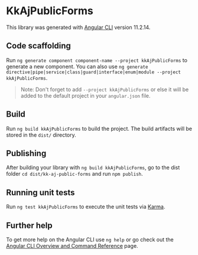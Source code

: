 # KkAjPublicForms

This library was generated with [Angular CLI](https://github.com/angular/angular-cli) version 11.2.14.

## Code scaffolding

Run `ng generate component component-name --project kkAjPublicForms` to generate a new component. You can also use `ng generate directive|pipe|service|class|guard|interface|enum|module --project kkAjPublicForms`.
> Note: Don't forget to add `--project kkAjPublicForms` or else it will be added to the default project in your `angular.json` file. 

## Build

Run `ng build kkAjPublicForms` to build the project. The build artifacts will be stored in the `dist/` directory.

## Publishing

After building your library with `ng build kkAjPublicForms`, go to the dist folder `cd dist/kk-aj-public-forms` and run `npm publish`.

## Running unit tests

Run `ng test kkAjPublicForms` to execute the unit tests via [Karma](https://karma-runner.github.io).

## Further help

To get more help on the Angular CLI use `ng help` or go check out the [Angular CLI Overview and Command Reference](https://angular.io/cli) page.
